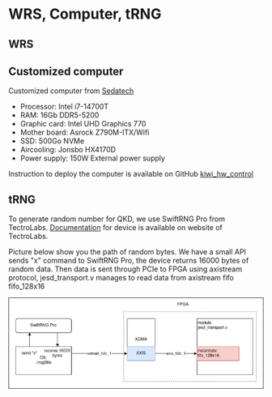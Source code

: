 # WRS, Computer, tRNG
## WRS

## Customized computer
Customized computer from [Sedatech](https://www.sedatech.net/)
- Processor:  Intel i7-14700T
- RAM: 16Gb DDR5-5200
- Graphic card: Intel UHD Graphics 770
- Mother board: Asrock Z790M-ITX/Wifi
- SSD: 500Go NVMe
- Aircooling: Jonsbo HX4170D
- Power supply: 150W External power supply

Instruction to deploy the computer is available on GitHub [kiwi_hw_control](https://github.com/Veriqloud/kiwi_hw_control.git)

## tRNG
To generate random number for QKD, we use SwiftRNG Pro from TectroLabs. [Documentation](https://tectrolabs.com/swiftrng-pro/) for device is available on website of TectroLabs.

Picture below show you the path of random bytes. We have a small API sends "x" command to SwiftRNG Pro, the device returns 16000 bytes of random data. Then data is sent through PCIe to FPGA using axistream protocol, jesd_transport.v manages to read data from axistream fifo fifo_128x16

![rng data flow](pics/rng_flow.png)